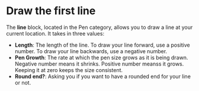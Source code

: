 # Draw the first line

The **line** block, located in the Pen category, allows you to draw a line at your current location. It takes in three values:

- **Length**: The length of the line. To draw your line forward, use a positive number. To draw your line backwards, use a negative number.
- **Pen Growth**: The rate at which the pen size grows as it is being drawn. Negative number means it shrinks. Positive number meanss it grows. Keeping it at zero keeps the size consistent.
- **Round end?**: Asking you if you want to have a rounded end for your line or not.
